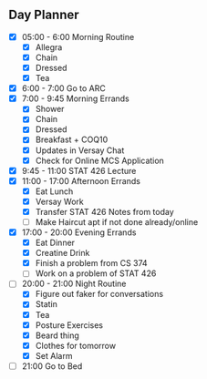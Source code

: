 ## Day Planner

- [x] 05:00 - 6:00 Morning Routine
	- [x] Allegra
	- [x] Chain
	- [x] Dressed
	- [x] Tea
- [x] 6:00 - 7:00 Go to ARC
- [x] 7:00 - 9:45 Morning Errands
	- [x] Shower
	- [x] Chain
	- [x] Dressed
	- [x] Breakfast + COQ10
	- [x] Updates in Versay Chat
	- [x] Check for Online MCS Application 
- [x] 9:45 - 11:00 STAT 426 Lecture
- [x] 11:00 - 17:00 Afternoon Errands
	- [x] Eat Lunch
	- [x] Versay Work 
	- [x] Transfer STAT 426 Notes from today
	- [ ] Make Haircut apt if not done already/online
- [x] 17:00 - 20:00 Evening Errands
	- [x] Eat Dinner
	- [x] Creatine Drink
	- [x] Finish a problem from CS 374
	- [ ] Work on a problem of STAT 426
- [ ] 20:00 - 21:00 Night Routine
	- [x] Figure out faker for conversations
	- [x] Statin
	- [x] Tea
	- [x] Posture Exercises
	- [x] Beard thing
	- [x] Clothes for tomorrow
	- [x] Set Alarm
- [ ] 21:00 Go to Bed